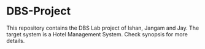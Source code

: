 # DBS-Project
This repository contains the DBS Lab project of Ishan, Jangam and Jay. 
The target system is a Hotel Management System. Check synopsis for more details.
